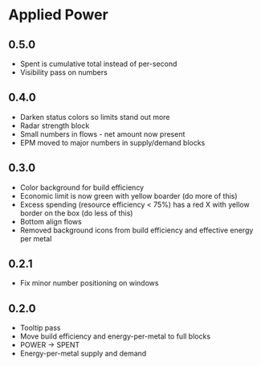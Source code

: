 # Applied Power

## 0.5.0

- Spent is cumulative total instead of per-second
- Visibility pass on numbers

## 0.4.0

- Darken status colors so limits stand out more
- Radar strength block
- Small numbers in flows - net amount now present
- EPM moved to major numbers in supply/demand blocks

## 0.3.0

- Color background for build efficiency
- Economic limit is now green with yellow boarder (do more of this)
- Excess spending (resource efficiency < 75%) has a red X with yellow border on the box (do less of this)
- Bottom align flows
- Removed background icons from build efficiency and effective energy per metal

## 0.2.1

- Fix minor number positioning on windows

## 0.2.0

- Tooltip pass
- Move build efficiency and energy-per-metal to full blocks
- POWER -> SPENT
- Energy-per-metal supply and demand
